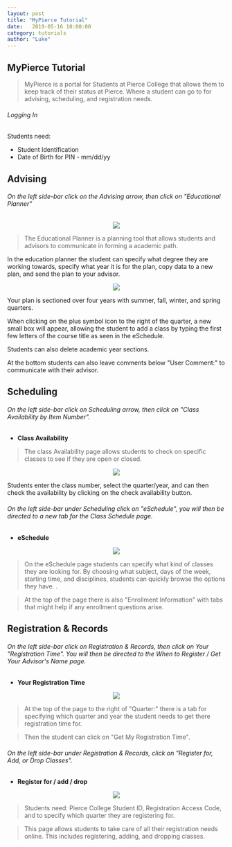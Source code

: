 ```yaml
---
layout: post
title: "MyPierce Tutorial" 
date:   2019-05-16 10:00:00
category: tutorials
author: "Luke" 
---
```


## **MyPierce Tutorial**


> MyPierce is a portal for Students at Pierce College that allows them to keep track of their status at Pierce. Where a student can go to for advising, scheduling, and registration needs. 

###### Logging In
Students need:

* Student Identification
* Date of Birth for PIN -  mm/dd/yy 



## Advising


###### On the left side-bar click on the *Advising arrow*, then click on *"Educational Planner"*

<p align="center">
  <img src="{{ site.baseurl }}/assets/images/MyPierceGuide/Side_bar_pic.png" >
</p>

> The Educational Planner is a planning tool that allows students and advisors to communicate in forming a academic path.

In the education planner the student can specify what degree they are working towards, specify what year it is for the plan, copy data to a new plan, and send the plan to your advisor. 

<p align="center">
  <img src="{{ site.baseurl }}/assets/images/MyPierceGuide/EdPlan_pic.png" >
</p>

Your plan is sectioned over four years with summer, fall, winter, and spring quarters. 

When clicking on the plus symbol icon to the right of the quarter, a new small box will appear, allowing the student to add a class by typing the first few letters of the course title as seen in the eSchedule.

Students can also delete academic year sections.

At the bottom students can also leave comments below "User Comment:" to communicate with their advisor.  



## Scheduling
###### On the left side-bar click on *Scheduling arrow*, then click on *"Class Availability by Item Number"*.
* **Class Availability**
> The class Availability page allows students to check on specific classes to see if they are open or closed.

<p align="center">
  <img src="{{ site.baseurl }}/assets/images/MyPierceGuide/Class-availability_pic.png" >
</p>

Students enter the class number, select the quarter/year, and can then check the availability by clicking on the check availability button.  

###### On the left side-bar under Scheduling click on *"eSchedule"*, you will then be directed to a new tab for the Class Schedule page.
* **eSchedule**

<p align="center">
  <img src="{{ site.baseurl }}/assets/images/MyPierceGuide/eSchedule_pic.png" >
</p>

> On the eSchedule page students can specify what kind of classes they are looking for. By choosing what subject, days of the week, starting time, and disciplines, students can quickly browse the options they have. .


> At the top of the page there is also "Enrollment Information" with tabs that might help if any enrollment questions arise. 





## Registration & Records
###### On the left side-bar click on *Registration & Records*, then click on Your *"Registration Time"*. You will then be directed to the When to Register / Get Your Advisor's Name page. 
* **Your Registration Time**

<p align="center">
  <img src="{{ site.baseurl }}/assets/images/MyPierceGuide/Your_registration_time_pic.png" >
</p>

> At the top of the page to the right of "Quarter:" there is a tab for specifying which quarter and year the student needs to get there registration time for. 

> Then the student can click on "Get My Registration Time".  


###### On the left side-bar under *Registration & Records*, click on *"Register for, Add, or Drop Classes"*. 
* **Register for / add / drop** 
<p align="center">
  <img src="{{ site.baseurl }}/assets/images/MyPierceGuide/Register_for_pic.png" >
</p>

> Students need: Pierce College Student ID, Registration Access Code, and to specify which quarter they are registering for.  

> This page allows students to take care of all their registration needs online. This includes registering, adding, and dropping classes. 

